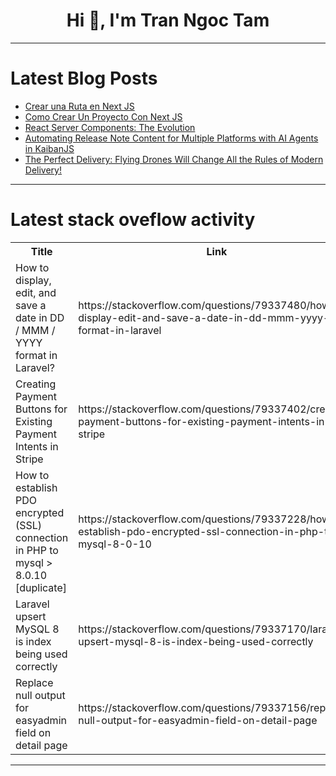 <h1 align="center">Hi 👋, I'm Tran Ngoc Tam</h1>

---

# Latest Blog Posts 
<!-- BLOG-POST-LIST:START -->
- [Crear una Ruta en Next JS](https://dev.to/rogerdimonte/crear-una-ruta-en-next-js-dmd)
- [Como Crear Un Proyecto Con Next JS](https://dev.to/rogerdimonte/como-crear-un-proyecto-con-next-js-2og2)
- [React Server Components: The Evolution](https://dev.to/ivansing/react-server-components-the-evolution-1d6)
- [Automating Release Note Content for Multiple Platforms with AI Agents in KaibanJS](https://dev.to/kaibanjs/automating-release-note-content-for-multiple-platforms-with-ai-agents-in-kaibanjs-24p7)
- [The Perfect Delivery: Flying Drones Will Change All the Rules of Modern Delivery!](https://dev.to/pro-project-mngr/the-perfect-delivery-flying-drones-will-change-all-the-rules-of-modern-delivery-3em3)
<!-- BLOG-POST-LIST:END -->

---

# Latest stack oveflow activity
<table>
  <tr><th>Title</th><th>Link</th></tr>
  <!-- STACKOVERFLOW:START --><tr><td>How to display, edit, and save a date in DD / MMM / YYYY format in Laravel?</td><td>https://stackoverflow.com/questions/79337480/how-to-display-edit-and-save-a-date-in-dd-mmm-yyyy-format-in-laravel</td></tr><tr><td>Creating Payment Buttons for Existing Payment Intents in Stripe</td><td>https://stackoverflow.com/questions/79337402/creating-payment-buttons-for-existing-payment-intents-in-stripe</td></tr><tr><td>How to establish PDO encrypted &lpar;SSL&rpar; connection in PHP to mysql &gt; 8.0.10 [duplicate]</td><td>https://stackoverflow.com/questions/79337228/how-to-establish-pdo-encrypted-ssl-connection-in-php-to-mysql-8-0-10</td></tr><tr><td>Laravel upsert MySQL 8 is index being used correctly</td><td>https://stackoverflow.com/questions/79337170/laravel-upsert-mysql-8-is-index-being-used-correctly</td></tr><tr><td>Replace null output for easyadmin field on detail page</td><td>https://stackoverflow.com/questions/79337156/replace-null-output-for-easyadmin-field-on-detail-page</td></tr><!-- STACKOVERFLOW:END -->
</table>

---


